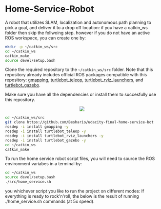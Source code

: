 # Home-Service-Robot
A robot that utilizes SLAM, localization and autonomous path planning to pick a goal, and deliver it to a drop off location:
if you have a catkin_ws folder then skip the follwoing step.
however if you do not have an active ROS workspace, you can create one by:

```sh
mkdir -p ~/catkin_ws/src
cd ~/catkin_ws
catkin_make
source devel/setup.bash
```
Clone the required repository to the `~/catkin_ws/src` folder. Note that this repository already includes official ROS packages compatible with this repository: [gmapping](https://github.com/ros-perception/slam_gmapping), [turtlebot_teleop](http://wiki.ros.org/turtlebot_teleop), [turtlebot_rviz_launchers](https://github.com/turtlebot/turtlebot_interactions), and [turtlebot_gazebo](https://github.com/turtlebot/turtlebot_simulator). 

Make sure you have all the dependencies or install them to succesfully use this repository.

<p align="center"><img src="./20180711_072600.gif"></p>

```sh
cd ~/catkin_ws/src
git clone https://github.com/Beshario/udacity-final-home-service-bot
rosdep -i install gmapping -y
rosdep -i install turtlebot_teleop -y
rosdep -i install turtlebot_rviz_launchers -y
rosdep -i install turtlebot_gazebo -y
cd ~/catkin_ws
catkin_make
```

To run the home service robot script files, you will need to source the ROS environment variabes in a terminal by:
```sh
cd ~/catkin_ws
source devel/setup.bash
./src/home_service.sh
```
you whichever script you like to run the project on different modes:
If everything is ready to rock'n'roll, the below is the result of running ./home_service.sh commands (at 5x speed).



